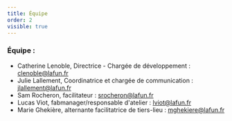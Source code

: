 ```yaml
---
title: Équipe
order: 2
visible: true
---
```

### Équipe :

* Catherine Lenoble, Directrice - Chargée de développement : clenoble@lafun.fr
* Julie Lallement, Coordinatrice et chargée de communication : jlallement@lafun.fr
* Sam Rocheron, facilitateur : srocheron@lafun.fr 
* Lucas Viot, fabmanager/responsable d'atelier : lviot@lafun.fr
* Marie Ghekière, alternante facilitatrice de tiers-lieu : mghekiere@lafun.fr